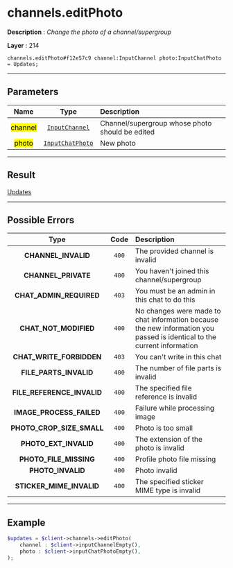 # channels.editPhoto

**Description** : *Change the photo of a channel/supergroup*

**Layer** : 214

```tl
channels.editPhoto#f12e57c9 channel:InputChannel photo:InputChatPhoto = Updates;
```

---

## Parameters

| Name | Type | Description |
| :---: | :---: | :--- |
| <mark>channel</mark> | [`InputChannel`](type/InputChannel) | Channel/supergroup whose photo should be edited |
| <mark>photo</mark> | [`InputChatPhoto`](type/InputChatPhoto) | New photo |

---

## Result

[Updates](type/Updates)

---

## Possible Errors

| Type | Code | Description |
| :---: | :---: | :--- |
| **CHANNEL_INVALID** | `400` | The provided channel is invalid |
| **CHANNEL_PRIVATE** | `400` | You haven't joined this channel/supergroup |
| **CHAT_ADMIN_REQUIRED** | `403` | You must be an admin in this chat to do this |
| **CHAT_NOT_MODIFIED** | `400` | No changes were made to chat information because the new information you passed is identical to the current information |
| **CHAT_WRITE_FORBIDDEN** | `403` | You can't write in this chat |
| **FILE_PARTS_INVALID** | `400` | The number of file parts is invalid |
| **FILE_REFERENCE_INVALID** | `400` | The specified file reference is invalid |
| **IMAGE_PROCESS_FAILED** | `400` | Failure while processing image |
| **PHOTO_CROP_SIZE_SMALL** | `400` | Photo is too small |
| **PHOTO_EXT_INVALID** | `400` | The extension of the photo is invalid |
| **PHOTO_FILE_MISSING** | `400` | Profile photo file missing |
| **PHOTO_INVALID** | `400` | Photo invalid |
| **STICKER_MIME_INVALID** | `400` | The specified sticker MIME type is invalid |

---

## Example

```php
$updates = $client->channels->editPhoto(
	channel : $client->inputChannelEmpty(),
	photo : $client->inputChatPhotoEmpty(),
);
```